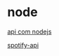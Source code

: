 # node

[api com nodejs](node%20357b391d60694b29b6f9801e8e1124ac/api%20com%20nodejs%201c02da3836b24cc88594f934c60501ff.md)

[spotify-api](node%20357b391d60694b29b6f9801e8e1124ac/spotify%20api%208a0a52ad38934b35b1082c41cfbea327.md)